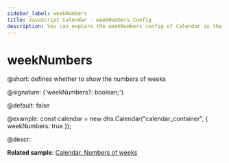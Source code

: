 ```yaml
---
sidebar_label: weekNumbers
title: JavaScript Calendar - weekNumbers Config 
description: You can explore the weekNumbers config of Calendar in the documentation of the DHTMLX JavaScript UI library. Browse developer guides and API reference, try out code examples and live demos, and download a free 30-day evaluation version of DHTMLX Suite 7.
---
```


# weekNumbers

@short: defines whether to show the numbers of weeks

@signature: {'weekNumbers?: boolean;'}

@default: false

@example:
const calendar = new dhx.Calendar("calendar_container", { 
    weekNumbers: true
});

@descr:

**Related sample**: [Calendar. Numbers of weeks](https://snippet.dhtmlx.com/9692gk6n)

[comment]: # (@related: calendar/how_to_start.md#initialize-calendar calendar/configuring.md#numbersofweeks)

